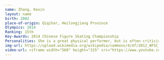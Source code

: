 ```yaml
---
name: Zhang, Kexin
layout: name
birth: 2002
place-of-origin: Qiqihar, Heilongjiang Province
Olympics: 2014
Ranking: 15th
Key-Awards: 2014 Chinese Figure Skating Championship
Personalities: She is a great physical performer, but is often criticised for her lack of expression; Zhang Kexin is a power player, but unfortunately she is introverted and lacks passion. However, she has improved in recent years in terms of performance. Very good at hook triple (3Lutz), backward outer point triple followed by backward outer point triple (3T+3T), but backward inner point triple (Filip triple, 3Filp) has an outside edge error, reserve difficulty is hook triple followed by backward outer point triple (3Lz+3T).
img-url: https://upload.wikimedia.org/wikipedia/commons/4/4f/2012_WFSC_05d_169_Zhang_Kexin.JPG
video-url: <iframe width="560" height="315" src="https://www.youtube.com/embed/Divqj6U2M-w" title="YouTube video player" frameborder="0" allow="accelerometer; autoplay; clipboard-write; encrypted-media; gyroscope; picture-in-picture" allowfullscreen></iframe>
---
```

